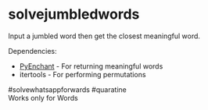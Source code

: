 # solvejumbledwords

<p>
Input a jumbled word then get the closest meaningful word.
</p>

Dependencies: 
<ul>
<li><a href='https://pypi.org/project/pyenchant/'>PyEnchant</a> - For returning meaningful words</li>
<li>itertools - For performing permutations</li>
</ul>

#solvewhatsappforwards
#quaratine
<br>
Works only for Words
